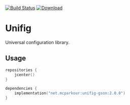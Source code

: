 [![Build Status](https://travis-ci.org/mcparkournet/unifig.svg?branch=master)](https://travis-ci.org/mcparkournet/unifig)
[![Download](https://api.bintray.com/packages/mcparkour/maven-public/unifig-core/images/download.svg)](https://bintray.com/mcparkour/maven-public/unifig-core/_latestVersion)

# Unifig

Universal configuration library.

## Usage

```kotlin
repositories {
    jcenter()
}

dependencies {
    implementation("net.mcparkour:unifig-gson:2.0.0")
}
```
